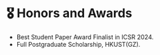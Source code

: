 # 🎖 Honors and Awards
- Best Student Paper Award Finalist in ICSR 2024.
- Full Postgraduate Scholarship, HKUST(GZ).